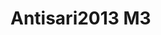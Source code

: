 # Antisari2013 M3
<a name="material" />
<script type="application/ld+json">

  {
    "@context": "https://schema.org/",
    "@type": "ChemicalSubstance",
    "http://purl.org/dc/terms/conformsTo":
      {
        "@type": "CreativeWork",
        "@id": "https://bioschemas.org/profiles/ChemicalSubstance/0.4-RELEASE/"
      },
    "@id": "https://egonw.github.io/nanowiki/nanowiki302.html#material",
    "name": "Antisari2013 M3",
    "sameAs: "http://127.0.0.1/mediawiki/index.php/Special:URIResolver/Antisari2013_M3"
  }
</script>

